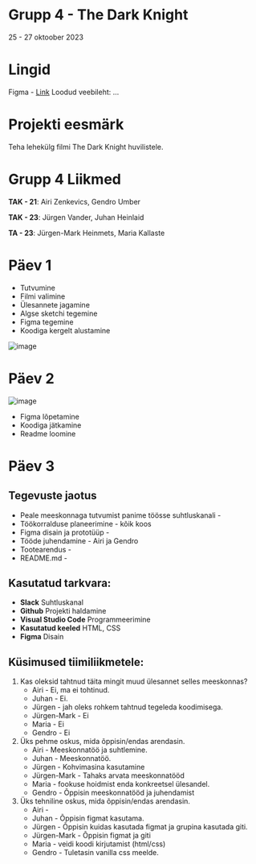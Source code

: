 # Grupp 4 - The Dark Knight

25 - 27 oktoober 2023

# Lingid
Figma - [Link](https://www.figma.com/file/Kwk7bkDrHv9pB6saqIEbdd/The-Dark-Knight?type=design&node-id=0-1&mode=design&t=WMd09fI1eixsB1It-0)
Loodud veebileht: ...

# Projekti eesmärk
Teha lehekülg filmi The Dark Knight huvilistele.

# Grupp 4 Liikmed
**TAK - 21**: Airi Zenkevics, Gendro Umber

**TAK - 23**: Jürgen Vander, Juhan Heinlaid

**TA - 23**: Jürgen-Mark Heinmets, Maria Kallaste



# Päev 1
* Tutvumine
* Filmi valimine
* Ülesannete jagamine
* Algse sketchi tegemine
* Figma tegemine
* Koodiga kergelt alustamine

![image](https://github.com/markheinmets/Grupp-4/assets/92147308/bb129193-727a-42fe-8088-62913ea3991d)


# Päev 2
![image](https://github.com/markheinmets/Grupp-4/assets/98657402/b53426ac-65aa-4703-baa5-2d07d0b147f9)

* Figma lõpetamine
* Koodiga jätkamine
* Readme loomine

# Päev 3



## Tegevuste jaotus 
- Peale meeskonnaga tutvumist panime töösse suhtluskanali -
- Töökorralduse planeerimine - kõik koos
- Figma disain ja prototüüp -
- Tööde juhendamine - Airi ja Gendro
- Tootearendus -
- README.md -

## Kasutatud tarkvara:
* **Slack** Suhtluskanal
* **Github** Projekti haldamine
* **Visual Studio Code** Programmeerimine
* **Kasutatud keeled** HTML, CSS
* **Figma** Disain

## Küsimused tiimiliikmetele:
1. Kas oleksid tahtnud täita mingit muud ülesannet selles meeskonnas?
   * Airi - Ei, ma ei tohtinud.
   * Juhan - Ei.
   * Jürgen - jah oleks rohkem tahtnud tegeleda koodimisega.
   * Jürgen-Mark - Ei
   * Maria - Ei
   * Gendro - Ei
2. Üks pehme oskus, mida õppisin/endas arendasin.
   * Airi - Meeskonnatöö ja suhtlemine.
   * Juhan - Meeskonnatöö.
   * Jürgen - Kohvimasina kasutamine
   * Jürgen-Mark - Tahaks arvata meeskonnatööd
   * Maria - fookuse hoidmist enda konkreetsel ülesandel.
   * Gendro - Õppisin meeskonnatööd ja juhendamist
3. Üks tehniline oskus, mida õppisin/endas arendasin.
   * Airi -
   * Juhan - Õppisin figmat kasutama.
   * Jürgen - Õppisin kuidas kasutada figmat ja grupina kasutada giti.
   * Jürgen-Mark - Õppisin figmat ja giti
   * Maria - veidi koodi kirjutamist (html/css)
   * Gendro - Tuletasin vanilla css meelde.
